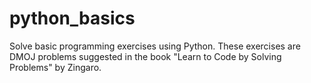 # python_basics

Solve basic programming exercises using Python. These exercises are DMOJ problems suggested in the book "Learn to Code by Solving Problems" by Zingaro.

